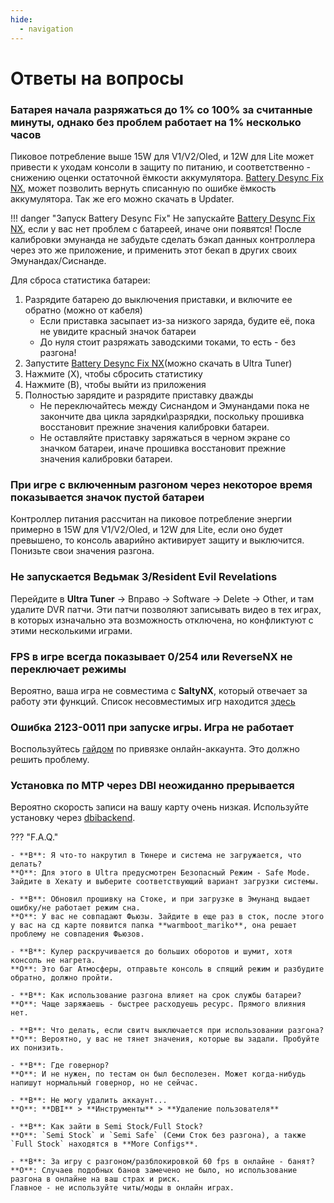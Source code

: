```yaml
---
hide:
  - navigation
---
```

# Ответы на вопросы

### **Батарея начала разряжаться до 1% со 100% за считанные минуты, однако без проблем работает на 1% несколько часов**

Пиковое потребление выше 15W для V1/V2/Oled, и 12W для Lite может привести к уходам консоли в защиту по питанию, и соответственно - снижению оценки остаточной ёмкости аккумулятора. [Battery Desync Fix NX](https://github.com/CTCaer/battery_desync_fix_nx), может позволить вернуть списанную по ошибке ёмкость аккумулятора. Так же его можно скачать в Updater.

!!! danger "Запуск Battery Desync Fix"
    Не запускайте [Battery Desync Fix NX](https://github.com/CTCaer/battery_desync_fix_nx), если у вас нет проблем с батареей, иначе они появятся! После калибровки эмунанда не забудьте сделать бэкап данных контроллера через это же приложение, и применить этот бекап в других своих Эмунандах/Сиснанде.

Для сброса статистика батареи:
1. Разрядите батарею до выключения приставки, и включите ее обратно (можно от кабеля)
   * Если приставка засыпает из-за низкого заряда, будите её, пока не увидите красный значок батареи
   * До нуля стоит разряжать заводскими токами, то есть - без разгона!
2. Запустите [Battery Desync Fix NX](https://github.com/CTCaer/battery_desync_fix_nx)(можно скачать в Ultra Tuner)
3. Нажмите (X), чтобы сбросить статистику
4. Нажмите (B), чтобы выйти из приложения 
5. Полностью зарядите и разрядите приставку дважды
   * Не переключайтесь между Сиснандом и Эмунандами пока не закончите два цикла зарядки\разрядки, поскольку прошивка восстановит прежние значения калибровки батареи.
   * Не оставляйте приставку заряжаться в черном экране со значком батареи, иначе прошивка восстановит прежние значения калибровки батареи.


### **При игре с включенным разгоном через некоторое время показывается значок пустой батареи**
Контроллер питания рассчитан на пиковое потребление энергии примерно в 15W для V1/V2/Oled, и 12W для Lite, если оно будет превышено, то консоль аварийно активирует защиту и выключится. Понизьте свои значения разгона. 


### **Не запускается Ведьмак 3/Resident Evil Revelations**
Перейдите в **Ultra Tuner** -> Вправо -> Software -> Delete -> Other, и там удалите DVR патчи. Эти патчи позволяют записывать видео в тех играх, в которых изначально эта возможность отключена, но конфликтуют с этими несколькими играми.


### **FPS в игре всегда показывает 0/254 или ReverseNX не переключает режимы**
Вероятно, ваша игра не совместима с **SaltyNX**, который отвечает за работу эти функций. Список несовместимых игр находится [здесь](https://github.com/masagrator/SaltyNX#list-of-titles-not-compatible-with-pluginspatches)

### **Ошибка 2123-0011 при запуске игры. Игра не работает**
Воспользуйтесь [гайдом](../useful_guides/linkalho_nnid.md) по привязке онлайн-аккаунта. Это должно решить проблему.

### **Установка по MTP через DBI неожиданно прерывается**
Вероятно скорость записи на вашу карту очень низкая. Используйте установку через [dbibackend](../useful_guides/dbibackend.md).  

??? "F.A.Q."

    - **В**: Я что-то накрутил в Тюнере и система не загружается, что делать?            
    **О**: Для этого в Ultra предусмотрен Безопасный Режим - Safe Mode. Зайдите в Хекату и выберите соответствующий вариант загрузки системы.
    
    - **В**: Обновил прошивку на Стоке, и при загрузке в Эмунанд выдает ошибку/не работает режим сна.            
    **О**: У вас не совпадают Фьюзы. Зайдите в еще раз в сток, после этого у вас на сд карте появится папка **warmboot_mariko**, она решает проблему не совпадения Фьюзов.
    
    - **В**: Кулер раскручивается до больших оборотов и шумит, хотя консоль не нагрета.            
    **О**: Это баг Атмосферы, отправьте консоль в спящий режим и разбудите обратно, должно пройти.
    
    - **В**: Как использование разгона влияет на срок службы батареи?            
    **О**: Чаще заряжаешь - быстрее расходуешь ресурс. Прямого влияния нет. 
    
    - **В**: Что делать, если свитч выключается при использовании разгона?            
    **О**: Вероятно, у вас не тянет значения, которые вы задали. Пробуйте их понизить.
    
    - **В**: Где говернор?            
    **О**: И не нужен, по тестам он был бесполезен. Может когда-нибудь напишут нормальный говернор, но не сейчас.
    
    - **В**: Не могу удалить аккаунт...            
    **О**: **DBI** > **Инструменты** > **Удаление пользователя**
    
    - **В**: Как зайти в Semi Stock/Full Stock?            
    **О**: `Semi Stock` и `Semi Safe` (Семи Сток без разгона), а также `Full Stock` находятся в **More Configs**.
    
    - **В**: За игру с разгоном/разблокировкой 60 fps в онлайне - банят?            
    **О**: Случаев подобных банов замечено не было, но использование разгона в онлайне на ваш страх и риск.            
    Главное - не используйте читы/моды в онлайн играх.